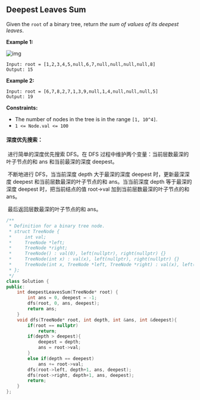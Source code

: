 ## Deepest Leaves Sum

Given the `root` of a binary tree, return *the sum of values of its deepest leaves*. 

**Example 1:**

![img](https://assets.leetcode.com/uploads/2019/07/31/1483_ex1.png)

```
Input: root = [1,2,3,4,5,null,6,7,null,null,null,null,8]
Output: 15
```

**Example 2:**

```
Input: root = [6,7,8,2,7,1,3,9,null,1,4,null,null,null,5]
Output: 19
```

**Constraints:**

- The number of nodes in the tree is in the range `[1, 10^4]`.
- `1 <= Node.val <= 100`

#### 深度优先搜索：

​		进行简单的深度优先搜索 DFS。在 DFS 过程中维护两个变量：当前层数最深的叶子节点的和 ans 和当前最深的深度 deepest。

​		不断地进行 DFS，当当前深度 depth 大于最深的深度 deepest 时，更新最深深度 deepest 和当前层数最深的叶子节点的和 ans。当当前深度 depth 等于最深的深度 deepest 时，把当前结点的值 root->val 加到当前层数最深的叶子节点的和 ans。

​		最后返回层数最深的叶子节点的和 ans。

```c++
/**
 * Definition for a binary tree node.
 * struct TreeNode {
 *     int val;
 *     TreeNode *left;
 *     TreeNode *right;
 *     TreeNode() : val(0), left(nullptr), right(nullptr) {}
 *     TreeNode(int x) : val(x), left(nullptr), right(nullptr) {}
 *     TreeNode(int x, TreeNode *left, TreeNode *right) : val(x), left(left), right(right) {}
 * };
 */
class Solution {
public:
    int deepestLeavesSum(TreeNode* root) {
        int ans = 0, deepest = -1;
        dfs(root, 0, ans, deepest);
        return ans;
    }
    void dfs(TreeNode* root, int depth, int &ans, int &deepest){
        if(root == nullptr)
            return;
        if(depth > deepest){
            deepest = depth;
            ans = root->val;
        }
        else if(depth == deepest)
            ans += root->val;
        dfs(root->left, depth+1, ans, deepest);
        dfs(root->right, depth+1, ans, deepest);
        return;
    }
};
```

